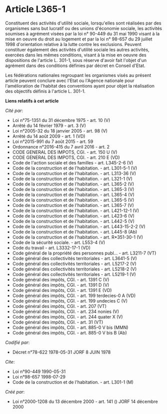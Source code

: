# Article L365-1

Constituent des activités d'utilité sociale, lorsqu'elles sont réalisées par des organismes sans but lucratif ou des unions
d'économie sociale, les activités soumises à agrément visées par la loi n° 90-449 du 31 mai 1990 visant à la mise en oeuvre
du droit au logement et par la loi n° 98-657 du 29 juillet 1998 d'orientation relative à la lutte contre les exclusions.
Peuvent constituer également des activités d'utilité sociale les autres activités, exercées dans les mêmes conditions, visant
à la mise en oeuvre des dispositions de l'article L. 301-1, sous réserve d'avoir fait l'objet d'un agrément dans des
conditions définies par décret en Conseil d'Etat.

Les fédérations nationales regroupant les organismes visés au présent article peuvent conclure avec l'Etat ou l'Agence
nationale pour l'amélioration de l'habitat des conventions ayant pour objet la réalisation des objectifs définis à l'article
L. 301-1.

**Liens relatifs à cet article**

_Cité par_:

  - Loi n°75-1351 du 31 décembre 1975 - art. 10 (V)
  - Arrêté du 14 février 1979 - art. 3 (V)
  - Loi n°2005-32 du 18 janvier 2005 - art. 98 (V)
  - Arrêté du 14 août 2009 - art. 1 (VD)
  - Loi n°2015-991 du 7 août 2015 - art. 59
  - Ordonnance n°2016-415 du 7 avril 2016 - art. 2
  - CODE GENERAL DES IMPOTS, CGI. - art. 150 U (V)
  - CODE GENERAL DES IMPOTS, CGI. - art. 210 E (VD)
  - Code de l'action sociale et des familles - art. L345-2-6 (V)
  - Code de la construction et de l'habitation. - art. L301-5-1 (V)
  - Code de la construction et de l'habitation. - art. L313-36 (V)
  - Code de la construction et de l'habitation. - art. L321-1 (V)
  - Code de la construction et de l'habitation. - art. L365-2 (V)
  - Code de la construction et de l'habitation. - art. L365-3 (V)
  - Code de la construction et de l'habitation. - art. L365-4 (V)
  - Code de la construction et de l'habitation. - art. L365-5 (V)
  - Code de la construction et de l'habitation. - art. L365-7 (V)
  - Code de la construction et de l'habitation. - art. L421-12-1 (V)
  - Code de la construction et de l'habitation. - art. L423-6 (V)
  - Code de la construction et de l'habitation. - art. L442-5 (V)
  - Code de la construction et de l'habitation. - art. L443-15-2-2 (V)
  - Code de la construction et de l'habitation. - art. L445-8 (Ab)
  - Code de la construction et de l'habitation. - art. R*351-30-1 (V)
  - Code de la sécurité sociale. - art. L553-4 (V)
  - Code du travail - art. L3332-17-1 (VD)
  - Code général de la propriété des personnes publ... - art. L3211-7 (VT)
  - Code général des collectivités territoriales - art. L3641-5 (V)
  - Code général des collectivités territoriales - art. L5217-2 (V)
  - Code général des collectivités territoriales - art. L5218-2 (V)
  - Code général des collectivités territoriales - art. L5219-1 (V)
  - Code général des impôts, CGI. - art. 1391 C (V)
  - Code général des impôts, CGI. - art. 1391 D (V)
  - Code général des impôts, CGI. - art. 1391 E (VD)
  - Code général des impôts, CGI. - art. 199 terdecies-0 A (VD)
  - Code général des impôts, CGI. - art. 199 undecies C (V)
  - Code général des impôts, CGI. - art. 207 (VT)
  - Code général des impôts, CGI. - art. 234 nonies (V)
  - Code général des impôts, CGI. - art. 244 quater X (V)
  - Code général des impôts, CGI. - art. 31 (VT)
  - Code général des impôts, CGI. - art. 885-0 V bis (MMN)
  - Code général des impôts, CGI. - art. 885-0 V bis B (Ab)

_Codifié par_:

  - Décret n°78-622 1978-05-31 JORF 8 JUIN 1978

_Cite_:

  - Loi n°90-449 1990-05-31
  - Loi n°98-657 1998-07-29
  - Code de la construction et de l'habitation. - art. L301-1 (M)

_Créé par_:

  - Loi n°2000-1208 du 13 décembre 2000 - art. 141 () JORF 14 décembre 2000
